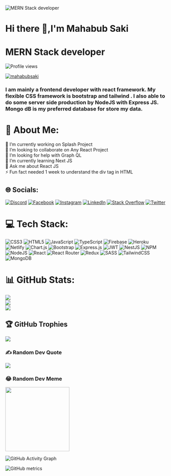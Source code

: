 ![MERN Stack developer](https://i.ibb.co/9nbhzyW/New-Project.jpg)
# Hi there 👋,I'm Mahabub Saki
# MERN Stack developer
![Profile views](https://gpvc.arturio.dev/mahabubsaki)
<p align="left"> <a href="https://twitter.com/mahabubsaki" target="blank"><img src="https://img.shields.io/twitter/follow/mahabubsaki?logo=twitter&style=for-the-badge" alt="mahabubsaki" /></a> </p>


### I am mainly a frontend developer with react framework. My flexible CSS framework is bootstrap and tailwind .  I also able to do some server side production by NodeJS with Express JS. Mongo dB is my preferred database for store my data.

# 💫 About Me:
🔭 I’m currently working on Splash Project<br>👯 I’m looking to collaborate on Any React Project<br>🤝 I’m looking for help with Graph QL<br>🌱 I’m currently learning Next JS<br>💬 Ask me about React JS<br>⚡ Fun fact needed 1 week to understand the div tag in HTML

## 🌐 Socials:
[![Discord](https://img.shields.io/badge/Discord-%237289DA.svg?logo=discord&logoColor=white)](htttps://discord.gg/https://discord.gg/smyZtNr5) [![Facebook](https://img.shields.io/badge/Facebook-%231877F2.svg?logo=Facebook&logoColor=white)](https://facebook.com/mahabubsaki) [![Instagram](https://img.shields.io/badge/Instagram-%23E4405F.svg?logo=Instagram&logoColor=white)](https://instagram.com/mahabubsaki) [![LinkedIn](https://img.shields.io/badge/LinkedIn-%230077B5.svg?logo=linkedin&logoColor=white)](https://linkedin.com/in/mahabubsaki) [![Stack Overflow](https://img.shields.io/badge/-Stackoverflow-FE7A16?logo=stack-overflow&logoColor=white)](https://stackoverflow.com/users/18127142) [![Twitter](https://img.shields.io/badge/Twitter-%231DA1F2.svg?logo=Twitter&logoColor=white)](https://twitter.com/MahabubSaki) 

# 💻 Tech Stack:
![CSS3](https://img.shields.io/badge/css3-%231572B6.svg?style=for-the-badge&logo=css3&logoColor=white) ![HTML5](https://img.shields.io/badge/html5-%23E34F26.svg?style=for-the-badge&logo=html5&logoColor=white) ![JavaScript](https://img.shields.io/badge/javascript-%23323330.svg?style=for-the-badge&logo=javascript&logoColor=%23F7DF1E) ![TypeScript](https://img.shields.io/badge/typescript-%23007ACC.svg?style=for-the-badge&logo=typescript&logoColor=white) ![Firebase](https://img.shields.io/badge/firebase-%23039BE5.svg?style=for-the-badge&logo=firebase) ![Heroku](https://img.shields.io/badge/heroku-%23430098.svg?style=for-the-badge&logo=heroku&logoColor=white) ![Netlify](https://img.shields.io/badge/netlify-%23000000.svg?style=for-the-badge&logo=netlify&logoColor=#00C7B7) ![Chart.js](https://img.shields.io/badge/chart.js-F5788D.svg?style=for-the-badge&logo=chart.js&logoColor=white) ![Bootstrap](https://img.shields.io/badge/bootstrap-%23563D7C.svg?style=for-the-badge&logo=bootstrap&logoColor=white) ![Express.js](https://img.shields.io/badge/express.js-%23404d59.svg?style=for-the-badge&logo=express&logoColor=%2361DAFB) ![JWT](https://img.shields.io/badge/JWT-black?style=for-the-badge&logo=JSON%20web%20tokens) ![NestJS](https://img.shields.io/badge/nestjs-%23E0234E.svg?style=for-the-badge&logo=nestjs&logoColor=white) ![NPM](https://img.shields.io/badge/NPM-%23000000.svg?style=for-the-badge&logo=npm&logoColor=white) ![NodeJS](https://img.shields.io/badge/node.js-6DA55F?style=for-the-badge&logo=node.js&logoColor=white) ![React](https://img.shields.io/badge/react-%2320232a.svg?style=for-the-badge&logo=react&logoColor=%2361DAFB) ![React Router](https://img.shields.io/badge/React_Router-CA4245?style=for-the-badge&logo=react-router&logoColor=white) ![Redux](https://img.shields.io/badge/redux-%23593d88.svg?style=for-the-badge&logo=redux&logoColor=white) ![SASS](https://img.shields.io/badge/SASS-hotpink.svg?style=for-the-badge&logo=SASS&logoColor=white) ![TailwindCSS](https://img.shields.io/badge/tailwindcss-%2338B2AC.svg?style=for-the-badge&logo=tailwind-css&logoColor=white) ![MongoDB](https://img.shields.io/badge/MongoDB-%234ea94b.svg?style=for-the-badge&logo=mongodb&logoColor=white)

# 📊 GitHub Stats:
![](https://github-readme-stats.vercel.app/api?username=mahabubsaki&theme=react&hide_border=false&include_all_commits=true&count_private=true)<br/>
![](https://github-readme-streak-stats.herokuapp.com/?user=mahabubsaki&theme=react&hide_border=false)<br/>
![](https://github-readme-stats.vercel.app/api/top-langs/?username=mahabubsaki&theme=react&hide_border=false&include_all_commits=true&count_private=true&layout=compact)

## 🏆 GitHub Trophies
![](https://github-profile-trophy.vercel.app/?username=mahabubsaki&theme=discord&no-frame=false&no-bg=false&margin-w=4)

### ✍️ Random Dev Quote
![](https://quotes-github-readme.vercel.app/api?type=horizontal&theme=gruvbox)

### 😂 Random Dev Meme
<img src="https://random-memer.herokuapp.com/" width="200px"/>

![GitHub Activity Graph](https://activity-graph.herokuapp.com/graph?username=mahabubsaki)  

![GitHub metrics](https://metrics.lecoq.io/mahabubsaki)  


